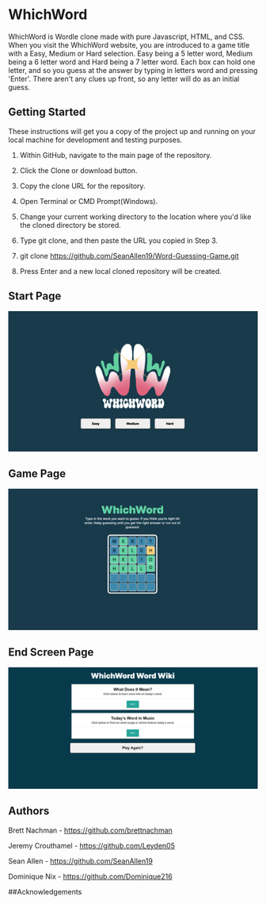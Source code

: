 # WhichWord 

WhichWord is Wordle clone made with pure Javascript, HTML, and CSS. When you visit the WhichWord website, you are introduced to a game title with a Easy, Medium or Hard selection. Easy being a 5 letter word, Medium being a 6 letter word and Hard being a 7 letter word. Each box can hold one letter, and so you guess at the answer by typing in letters word and pressing 'Enter'. There aren't any clues up front, so any letter will do as an initial guess.

## Getting Started

These instructions will get you a copy of the project up and running on your local machine for development and testing purposes.

1. Within GitHub, navigate to the main page of the repository.

2. Click the Clone or download button.

3. Copy the clone URL for the repository.

4. Open Terminal or CMD Prompt(Windows).

5. Change your current working directory to the location where you'd like the cloned directory be stored.

6. Type git clone, and then paste the URL you copied in Step 3.

7. git clone https://github.com/SeanAllen19/Word-Guessing-Game.git

8. Press Enter and a new local cloned repository will be created.


## Start Page
![start page](./assets/whichword%20title.png)

## Game Page
![gameplay](./assets/whichword%20gameplay.png)

## End Screen Page
![end page](./assets/whichword%20end%20page.png)

## Authors
   
  Brett Nachman - https://github.com/brettnachman
  
  Jeremy Crouthamel - https://github.com/Leyden05
  
  Sean Allen - https://github.com/SeanAllen19
  
  Dominique Nix - https://github.com/Dominique216
  
  
 
##Acknowledgements


